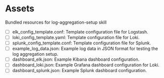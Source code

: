 # Assets

Bundled resources for log-aggregation-setup skill

- [ ] elk_config_template.conf: Template configuration file for Logstash.
- [ ] loki_config_template.yaml: Template configuration file for Loki.
- [ ] splunk_config_template.conf: Template configuration file for Splunk.
- [ ] example_log_data.json: Example log data in JSON format for testing the log aggregation setup.
- [ ] dashboard_elk.json: Example Kibana dashboard configuration.
- [ ] dashboard_loki.json: Example Grafana dashboard configuration for Loki.
- [ ] dashboard_splunk.json: Example Splunk dashboard configuration.
